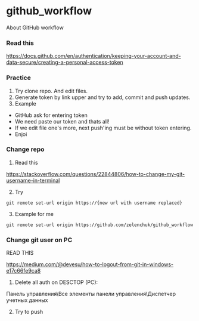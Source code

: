 # github_workflow
About GitHub workflow


### Read this

https://docs.github.com/en/authentication/keeping-your-account-and-data-secure/creating-a-personal-access-token


### Practice

1. Try clone repo. And edit files.
2. Generate token by link upper and try to add, commit and push updates.
3. Example

- GitHub ask for entering token
- We need paste our token and thats all!
- If we edit file one's more, next push'ing must be without token entering.
- Enjoi


### Change repo 


1. Read this

https://stackoverflow.com/questions/22844806/how-to-change-my-git-username-in-terminal


2. Try

`git remote set-url origin https://{new url with username replaced}`


3. Example for me

`
git remote set-url origin https://github.com/zelenchuk/github_workflow
`


### Change git user on PC

READ THIS

https://medium.com/@devesu/how-to-logout-from-git-in-windows-e17c66fe9ca8


1. Delete all auth on DESCTOP (PC):

Панель управления\Все элементы панели управления\Диспетчер учетных данных


2. Try to push

